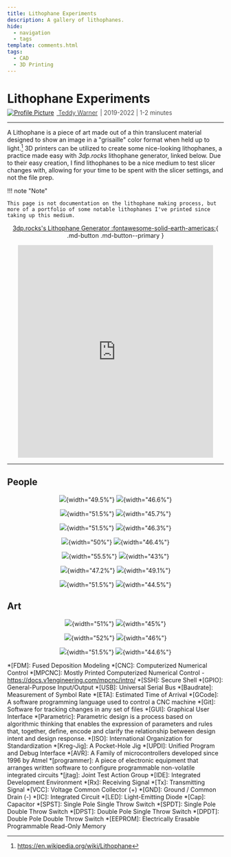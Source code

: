 ```yaml
---
title: Lithophane Experiments
description: A gallery of lithophanes.
hide:
  - navigation
  - tags
template: comments.html
tags:
  - CAD
  - 3D Printing
---
```


<link rel="stylesheet" href="../../assets/css/projects/project.css">

<script src="https://kit.fontawesome.com/79ff35ecec.js" crossorigin="anonymous"></script>

</style>

# Lithophane Experiments

<!--- Social Links

HTML Link Generator - https://www.websiteplanet.com/webtools/sharelink/

<span class="share" style=" color: inherit;">
<a class="fb" title="Share on Facebook" href="FACEBOOK-URL"><i class="fab fa-facebook-square"></i></a>
<a class="twitter" title="Share on Twitter" href="TWITTER-URL"><i class="fa-brands fa-square-x-twitter"></i></a>
<a class="pin" title="Share on Pinterest" href="PINTEREST-URL"><i class="fa-brands fa-square-pinterest"></i></a>
<a class="ln" title="Share on LinkedIn" href="LINKEDIN-URL"><i class="fab fa-linkedin"></i></a>
<a class="email" title="Share via Email" href="EMAIL-URL"><i class="fa-solid fa-square-envelope"></i></a>
</span>

-->

<div style="margin-top: -0.8em;">
  <span class="abtlinks"><a href="https://teddywarner.org/About-Me/about/"><img src="https://avatars.githubusercontent.com/u/48384497" alt="Profile Picture" class="profilepic"><span class="abt" style="font-weight: 300; padding-left: 6px;"> Teddy Warner</a><span class="abt" style="font-weight: 300; padding-left: 6px;"><span class="year">| 2019-2022 </span>| <i class="far fa-clock"></i> 1-2 minutes</span></span></span>
  <span class="share" style=" color: inherit;">
  <a class="fb" title="Share on Facebook" href="https://www.facebook.com/sharer/sharer.php?u=https://teddywarner.org/Projects/LithophaneExperiments/"><i class="fab fa-facebook-square"></i></a>
  <a class="twitter" title="Share on Twitter" href="https://twitter.com/intent/tweet?url=https://teddywarner.org/Projects/LithophaneExperiments/&text=Check%20Out%20this%20compilation%20of%20Litophanes%20on"><i class="fa-brands fa-square-x-twitter"></i></a>
  <a class="pin" title="Share on Pinterest" href="https://pinterest.com/pin/create/button/?url=https://teddywarner.org/Projects/LithophaneExperiments/&media=&description=Check%20Out%20this%20compilation%20of%20Litophanes%20on%20https://teddywarner.org/Projects/LithophaneExperiments/%20!"><i class="fa-brands fa-square-pinterest"></i></i></a>
  <a class="ln" title="Share on LinkedIn" href="https://www.linkedin.com/shareArticle?mini=true&url=https://teddywarner.org/Projects/LithophaneExperiments/"><i class="fab fa-linkedin"></i></i></a>
  <a class="email" title="Share via Email" href="mailto:info@example.com?&subject=&cc=&bcc=&body=Check%20Out%20this%20compilation%20of%20Litophanes%20on%20https://teddywarner.org/Projects/LithophaneExperiments/"><i class="fa-solid fa-square-envelope"></i></i></i></a>
  </span>
</div>

---

A Lithophane is a piece of art made out of a thin translucent material designed to show an image in a "grisaille" color format when held up to light.[^1] 3D printers can be utilized to create some nice-looking lithophanes, a practice made easy with *3dp.rocks* lithophane generator, linked below. Due to their easy creation, I find lithophanes to be a nice medium to test slicer changes with, allowing for your time to be spent with the slicer settings, and not the file prep. 

!!! note "Note" 

    This page is not documentation on the lithophane making process, but more of a portfolio of some notable lithophanes I've printed since taking up this medium.

<center>

[3dp.rocks's Lithophane Generator :fontawesome-solid-earth-americas:](https://3dp.rocks/lithophane/){ .md-button .md-button--primary }

<iframe width="90%" height="495" src="https://www.youtube.com/embed/ZNlbl6uhqbI" title="YouTube video player" frameborder="0" allow="accelerometer; autoplay; clipboard-write; encrypted-media; gyroscope; picture-in-picture" allowfullscreen></iframe>

</center>

****

## People

<center>

![](../images/LithophaneExperiments/friends.jpg){width="49.5%"}
![](../images/LithophaneExperiments/friendslithophane.jpg){width="46.6%"}

![](../images/LithophaneExperiments/fam.jpg){width="51.5%"}
![](../images/LithophaneExperiments/famlithophane.jpg){width="45.7%"}

![](../images/LithophaneExperiments/MC.jpg){width="51.5%"}
![](../images/LithophaneExperiments/MClithophane.jpg){width="46.3%"}

![](../images/LithophaneExperiments/nina.jpg){width="50%"}
![](../images/LithophaneExperiments/ninalithophane.jpg){width="46.4%"}

![](../images/LithophaneExperiments/zach.jpg){width="55.5%"}
![](../images/LithophaneExperiments/zachlithophane.jpg){width="43%"}

![](../images/LithophaneExperiments/maeko.jpg){width="47.2%"}
![](../images/LithophaneExperiments/lithophanemakeo.jpg){width="49.1%"}

![](../images/LithophaneExperiments/alex.jpg){width="51.5%"}
![](../images/LithophaneExperiments/alexlithophane.jpg){width="44.5%"}

</center>

## Art

<center>

![](../images/LithophaneExperiments/keithharring.jpg){width="51%"}
![](../images/LithophaneExperiments/keithharringlithophane.jpg){width="45%"}

![](../images/LithophaneExperiments/painting.jpg){width="52%"}
![](../images/LithophaneExperiments/paintinglithophane.jpg){width="46%"}

![](../images/LithophaneExperiments/gerogiaokeef.jpg){width="51.5%"}
![](../images/LithophaneExperiments/gerogiaokeeflithophane.jpg){width="44.6%"}

</center>

[^1]: https://en.wikipedia.org/wiki/Lithophane

*[FDM]: Fused Deposition Modeling
*[CNC]: Computerized Numerical Control
*[MPCNC]: Mostly Printed Computerized Numerical Control - https://docs.v1engineering.com/mpcnc/intro/
*[SSH]: Secure Shell
*[GPIO]: General-Purpose Input/Output
*[USB]: Universal Serial Bus
*[Baudrate]: Measurement of Symbol Rate
*[ETA]: Estimated Time of Arrival
*[GCode]: A software programming language used to control a CNC machine
*[Git]: Software for tracking changes in any set of files
*[GUI]: Graphical User Interface
*[Parametric]: Parametric design is a process based on algorithmic thinking that enables the expression of parameters and rules that, together, define, encode and clarify the relationship between design intent and design response.
*[ISO]: International Organization for Standardization
*[Kreg-Jig]: A Pocket-Hole Jig
*[UPDI]: Unified Program and Debug Interface
*[AVR]: A Family of microcontrollers developed since 1996 by Atmel
*[programmer]: A piece of electronic equipment that arranges written software to configure programmable non-volatile integrated circuits
*[jtag]: Joint Test Action Group
*[IDE]: Integrated Development Environment
*[Rx]: Receiving Signal
*[Tx]: Transmitting Signal
*[VCC]: Voltage Common Collector (+)
*[GND]: Ground / Common Drain (-)
*[IC]: Integrated Circuit
*[LED]: Light-Emitting Diode
*[Cap]: Capacitor
*[SPST]: Single Pole Single Throw Switch
*[SPDT]: Single Pole Double Throw Switch
*[DPST]: Double Pole Single Throw Switch
*[DPDT]: Double Pole Double Throw Switch
*[EEPROM]: Electrically Erasable Programmable Read-Only Memory